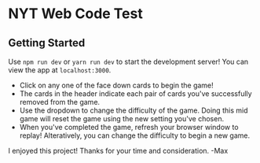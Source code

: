 # NYT Web Code Test

## Getting Started

Use  `npm run dev` or `yarn run dev`  to start the development server! You can
view the app at `localhost:3000`.

* Click on any one of the face down cards to begin the game!
* The cards in the header indicate each pair of cards you've successfully removed
  from the game.
* Use the dropdown to change the difficulty of the game. Doing this mid game will
  reset the game using the new setting you've chosen.
* When you've completed the game, refresh your browser window to replay! Alteratively,
  you can change the difficulty to begin a new game.

I enjoyed this project! Thanks for your time and consideration. -Max